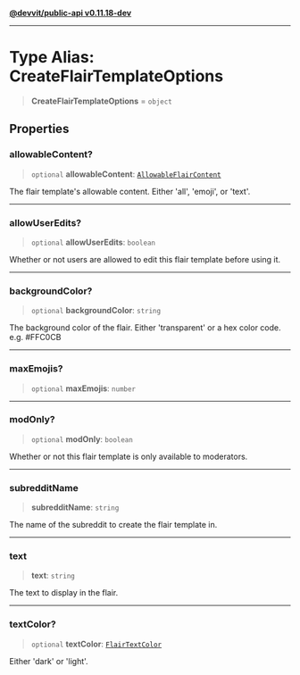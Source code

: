 [**@devvit/public-api v0.11.18-dev**](../../README.md)

---

# Type Alias: CreateFlairTemplateOptions

> **CreateFlairTemplateOptions** = `object`

## Properties

<a id="allowablecontent"></a>

### allowableContent?

> `optional` **allowableContent**: [`AllowableFlairContent`](AllowableFlairContent.md)

The flair template's allowable content. Either 'all', 'emoji', or 'text'.

---

<a id="allowuseredits"></a>

### allowUserEdits?

> `optional` **allowUserEdits**: `boolean`

Whether or not users are allowed to edit this flair template before using it.

---

<a id="backgroundcolor"></a>

### backgroundColor?

> `optional` **backgroundColor**: `string`

The background color of the flair. Either 'transparent' or a hex color code. e.g. #FFC0CB

---

<a id="maxemojis"></a>

### maxEmojis?

> `optional` **maxEmojis**: `number`

---

<a id="modonly"></a>

### modOnly?

> `optional` **modOnly**: `boolean`

Whether or not this flair template is only available to moderators.

---

<a id="subredditname"></a>

### subredditName

> **subredditName**: `string`

The name of the subreddit to create the flair template in.

---

<a id="text"></a>

### text

> **text**: `string`

The text to display in the flair.

---

<a id="textcolor"></a>

### textColor?

> `optional` **textColor**: [`FlairTextColor`](FlairTextColor.md)

Either 'dark' or 'light'.
